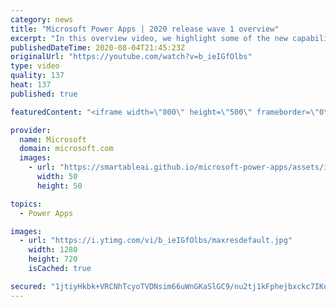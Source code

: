 ```yaml
---
category: news
title: "Microsoft Power Apps | 2020 release wave 1 overview"
excerpt: "In this overview video, we highlight some of the new capabilities included in the latest update to Microsoft Power Apps.      Here are the capabilities covered:     UI enhancements       • Save is always visible       • Chart formatting  Grid user experience enhancements       • Conditional search  "
publishedDateTime: 2020-08-04T21:45:23Z
originalUrl: "https://youtube.com/watch?v=b_ieIGfOlbs"
type: video
quality: 137
heat: 137
published: true

featuredContent: "<iframe width=\"800\" height=\"500\" frameborder=\"0\" src=\"https://www.youtube.com/embed/b_ieIGfOlbs\" allow=\"accelerometer; autoplay; encrypted-media; gyroscope; picture-in-picture\" allowfullscreen></iframe>"

provider:
  name: Microsoft
  domain: microsoft.com
  images:
    - url: "https://smartableai.github.io/microsoft-power-apps/assets/images/organizations/microsoft.com-50x50.jpg"
      width: 50
      height: 50

topics:
  - Power Apps

images:
  - url: "https://i.ytimg.com/vi/b_ieIGfOlbs/maxresdefault.jpg"
    width: 1280
    height: 720
    isCached: true

secured: "1jtiyHkbk+VRCNhTcyoTVDNsim66uWnGKaSlGC9/nu2tj1kFphejbxckc7IKuN8zEPgXfjwZc0YiNaMzDRclFP6sZGgnBUsHBAYwQue0gSDcx6ljXAGF7qvDAOlLSyjudFu7a8pv1CExuBgpuvdZF8ZDSk6LSaegtbCxDqHZAYH3FZM2aJCGjDatf3pHaEmcvMVoQ/yM67+2GkWVjKM4f8hJhs9XiExg+kvKVbFiVMyrskXKcbAGkVn8O5xZgWtp9tALyQFKXqntv4pCALX3PcoY87q1J0TT8VQ4uBh8f7s0S9WPRqULZUC+NVefLy2tZnknuwANcvJytZeQ4UHqLZeP73swKhU50M+lKJPcwwXWIu35SV8yh2Hw5J2QwyUxwQ/N/Akhqr8GK6rn26Kq4kknnUOXPXqKzorkgcii5jyU3BCu08a2fjpm15v+Nzv5;ezBdzx/05V1zAWTuLFSmew=="
---
```


